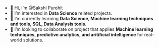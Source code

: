 - 👋 Hi, I’m @Sakshi Purohit
- 👀 I’m interested in **Data Science** related projects. 
- 🌱 I’m currently learning **Data Science, Machine learning techniques and tools, SQL, Data Analysis tools**.
- 💞️ I’m looking to collaborate on project that applies **Machine learning techniques, predictive analytics, and aritificial intelligence** for real-world solutions.


<!---
SP2711/SP2711 is a ✨ special ✨ repository because its `README.md` (this file) appears on your GitHub profile.
You can click the Preview link to take a look at your changes.
--->
